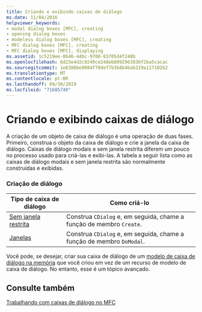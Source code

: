 ```yaml
---
title: Criando e exibindo caixas de diálogo
ms.date: 11/04/2016
helpviewer_keywords:
- modal dialog boxes [MFC], creating
- opening dialog boxes
- modeless dialog boxes [MFC], creating
- MFC dialog boxes [MFC], creating
- MFC dialog boxes [MFC], displaying
ms.assetid: 1c5219ee-8b46-44bc-9708-83705d4f248b
ms.openlocfilehash: 6d23e4d2c9249ce248eb8092963036f2ba5cacac
ms.sourcegitcommit: 1e6386be9084f70def7b3b8b4bab319a117102b2
ms.translationtype: MT
ms.contentlocale: pt-BR
ms.lasthandoff: 09/30/2019
ms.locfileid: "71685740"
---
```

# <a name="creating-and-displaying-dialog-boxes"></a>Criando e exibindo caixas de diálogo

A criação de um objeto de caixa de diálogo é uma operação de duas fases. Primeiro, construa o objeto da caixa de diálogo e crie a janela da caixa de diálogo. Caixas de diálogo modais e sem janela restrita diferem um pouco no processo usado para criá-las e exibi-las. A tabela a seguir lista como as caixas de diálogo modais e sem janela restrita são normalmente construídas e exibidas.

### <a name="dialog-creation"></a>Criação de diálogo

|Tipo de caixa de diálogo|Como criá-lo|
|-----------------|----------------------|
|[Sem janela restrita](../mfc/creating-modeless-dialog-boxes.md)|Construa `CDialog` e, em seguida, chame a função de membro `Create`.|
|[Janelas](../mfc/creating-modal-dialog-boxes.md)|Construa `CDialog` e, em seguida, chame a função de membro `DoModal`.|

Você pode, se desejar, criar sua caixa de diálogo de um [modelo de caixa de diálogo na memória](../mfc/using-a-dialog-template-in-memory.md) que você criou em vez de um recurso de modelo de caixa de diálogo. No entanto, esse é um tópico avançado.

## <a name="see-also"></a>Consulte também

[Trabalhando com caixas de diálogo no MFC](../mfc/life-cycle-of-a-dialog-box.md)
